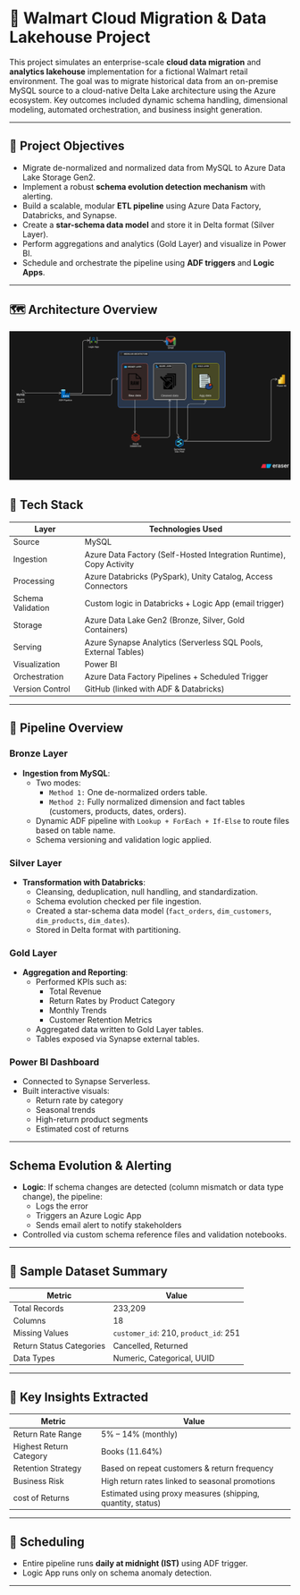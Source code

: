 # 🏢 Walmart Cloud Migration & Data Lakehouse Project

This project simulates an enterprise-scale **cloud data migration** and **analytics lakehouse** implementation for a fictional Walmart retail environment. The goal was to migrate historical data from an on-premise MySQL source to a cloud-native Delta Lake architecture using the Azure ecosystem. Key outcomes included dynamic schema handling, dimensional modeling, automated orchestration, and business insight generation.

---

## 📌 Project Objectives

- Migrate de-normalized and normalized data from MySQL to Azure Data Lake Storage Gen2.
- Implement a robust **schema evolution detection mechanism** with alerting.
- Build a scalable, modular **ETL pipeline** using Azure Data Factory, Databricks, and Synapse.
- Create a **star-schema data model** and store it in Delta format (Silver Layer).
- Perform aggregations and analytics (Gold Layer) and visualize in Power BI.
- Schedule and orchestrate the pipeline using **ADF triggers** and **Logic Apps**.

---



## 🗺️ Architecture Overview

![Azure Data Lakehouse Architecture](/diagram-export-7-15-2025-4_30_25-PM.png)

## 🧱 Tech Stack

| Layer | Technologies Used |
|-------|-------------------|
| Source | MySQL |
| Ingestion | Azure Data Factory (Self-Hosted Integration Runtime), Copy Activity |
| Processing | Azure Databricks (PySpark), Unity Catalog, Access Connectors |
| Schema Validation | Custom logic in Databricks + Logic App (email trigger) |
| Storage | Azure Data Lake Gen2 (Bronze, Silver, Gold Containers) |
| Serving | Azure Synapse Analytics (Serverless SQL Pools, External Tables) |
| Visualization | Power BI |
| Orchestration | Azure Data Factory Pipelines + Scheduled Trigger |
| Version Control | GitHub (linked with ADF & Databricks) |

---

## 🔁 Pipeline Overview

###  Bronze Layer
- **Ingestion from MySQL**:
  - Two modes:
    - `Method 1:` One de-normalized orders table.
    - `Method 2:` Fully normalized dimension and fact tables (customers, products, dates, orders).
  - Dynamic ADF pipeline with `Lookup + ForEach + If-Else` to route files based on table name.
  - Schema versioning and validation logic applied.

###  Silver Layer
- **Transformation with Databricks**:
  - Cleansing, deduplication, null handling, and standardization.
  - Schema evolution checked per file ingestion.
  - Created a star-schema data model (`fact_orders`, `dim_customers`, `dim_products`, `dim_dates`).
  - Stored in Delta format with partitioning.

###  Gold Layer
- **Aggregation and Reporting**:
  - Performed KPIs such as:
    - Total Revenue
    - Return Rates by Product Category
    - Monthly Trends
    - Customer Retention Metrics
  - Aggregated data written to Gold Layer tables.
  - Tables exposed via Synapse external tables.

###  Power BI Dashboard
- Connected to Synapse Serverless.
- Built interactive visuals:
  - Return rate by category
  - Seasonal trends
  - High-return product segments
  - Estimated cost of returns

---

## Schema Evolution & Alerting

- **Logic**: If schema changes are detected (column mismatch or data type change), the pipeline:
  - Logs the error
  - Triggers an Azure Logic App
  - Sends email alert to notify stakeholders
- Controlled via custom schema reference files and validation notebooks.

---

## 🧪 Sample Dataset Summary

| Metric | Value |
|--------|-------|
| Total Records | 233,209 |
| Columns | 18 |
| Missing Values | `customer_id`: 210, `product_id`: 251 |
| Return Status Categories | Cancelled, Returned |
| Data Types | Numeric, Categorical, UUID |

---

## 🧠 Key Insights Extracted

| Metric | Value |
|--------|-------|
|  Return Rate Range | 5% – 14% (monthly) |
| Highest Return Category | Books (11.64%) |
|  Retention Strategy | Based on repeat customers & return frequency |
| Business Risk | High return rates linked to seasonal promotions |
| cost of Returns | Estimated using proxy measures (shipping, quantity, status) |

---

## 📅 Scheduling

- Entire pipeline runs **daily at midnight (IST)** using ADF trigger.
- Logic App runs only on schema anomaly detection.

---


